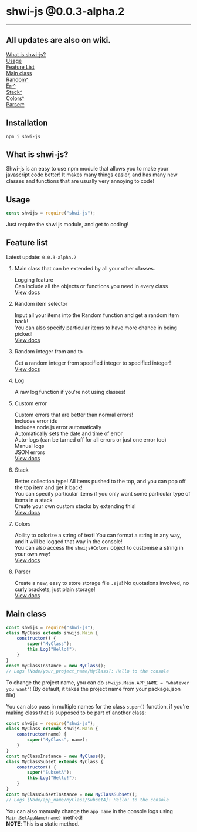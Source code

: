 # shwi-js @0.0.3-alpha.2

---

## All updates are also on wiki.

[What is shwi-js?](#what-is-shwi-js) \
[Usage](#usage) \
[Feature List](#feature-list) \
[Main class](#main-class) \
[Random^](./Functions/Random.md) \
[Err^](./Utils/Err.md) \
[Stack^](./Stack/Stack.md) \
[Colors^](./Props/Color.md) \
[Parser^](./Sandbox/Parser.md)

## Installation

```
npm i shwi-js
```

## What is shwi-js?

Shwi-js is an easy to use npm module that allows you to make your javascript code better! It makes many things easier, and has many new classes and functions that are usually very annoying to code!

## Usage

```js
const shwijs = require("shwi-js");
```

Just require the shwi js module, and get to coding!

## Feature list

Latest update: `0.0.3-alpha.2`

1. Main class that can be extended by all your other classes.

   Logging feature \
   Can include all the objects or functions you need in every class \
   [View docs](#main-class)

2. Random item selector

   Input all your items into the Random function and get a random item back! \
   You can also specify particular items to have more chance in being picked! \
   [View docs](./Functions/Random.md)

3. Random integer from and to

   Get a random integer from specified integer to specified integer! \
   [View docs](./Functions/Random.md)

4. Log

   A raw log function if you're not using classes!

5. Custom error

   Custom errors that are better than normal errors! \
   Includes error ids \
   Includes node.js error automatically \
   Automatically sets the date and time of error \
   Auto-logs (can be turned off for all errors or just one error too) \
   Manual logs \
   JSON errors \
   [View docs](./Utils/Err.md)

6. Stack

   Better collection type! All items pushed to the top, and you can pop off the top item and get it back! \
   You can specify particular items if you only want some particular type of items in a stack \
   Create your own custom stacks by extending this! \
   [View docs](./Stack/Stack.md)

7. Colors

   Ability to colorize a string of text! You can format a string in any way, and it will be logged that way in the console! \
   You can also access the `shwijs#Colors` object to customise a string in your own way! \
   [View docs](./Props/Color.md)

8. Parser

   Create a new, easy to store storage file `.sjs`! No quotations involved, no curly brackets, just plain storage! \
   [View docs](./Sandbox/Parser.md)

## Main class

```js
const shwijs = require("shwi-js");
class MyClass extends shwijs.Main {
	constructor() {
		super("MyClass");
		this.Log("Hello!");
	}
}
const myClassInstance = new MyClass();
// Logs [Node/your_project_name/MyClass]: Hello to the console
```

To change the project name, you can do `shwijs.Main.APP_NAME = "whatever you want"`!
(By default, it takes the project name from your package.json file)

You can also pass in multiple names for the class `super()` function, if you're making class that is supposed to be part of another class:

```js
const shwijs = require("shwi-js");
class MyClass extends shwijs.Main {
	constructor(name) {
		super("MyClass", name);
	}
}
const myClassInstance = new MyClass();
class MyClassSubset extends MyClass {
	constructor() {
		super("SubsetA");
		this.Log("Hello!");
	}
}
const myClassSubsetInstance = new MyClassSubset();
// Logs [Node/app_name/MyClass/SubsetA]: Hello! to the console
```

You can also manually change the `app_name` in the console logs using `Main.SetAppName(name)` method! \
**NOTE**: This is a static method.
